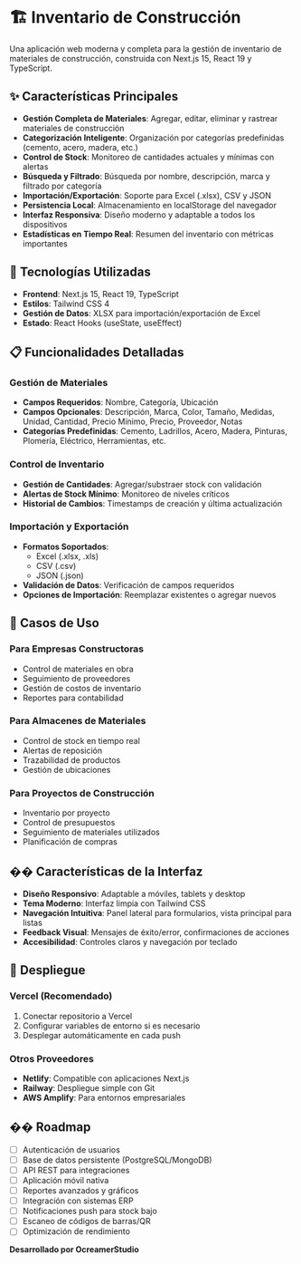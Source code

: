 # 🏗️ Inventario de Construcción

Una aplicación web moderna y completa para la gestión de inventario de materiales de construcción, construida con Next.js 15, React 19 y TypeScript.

## ✨ Características Principales

- **Gestión Completa de Materiales**: Agregar, editar, eliminar y rastrear materiales de construcción
- **Categorización Inteligente**: Organización por categorías predefinidas (cemento, acero, madera, etc.)
- **Control de Stock**: Monitoreo de cantidades actuales y mínimas con alertas
- **Búsqueda y Filtrado**: Búsqueda por nombre, descripción, marca y filtrado por categoría
- **Importación/Exportación**: Soporte para Excel (.xlsx), CSV y JSON
- **Persistencia Local**: Almacenamiento en localStorage del navegador
- **Interfaz Responsiva**: Diseño moderno y adaptable a todos los dispositivos
- **Estadísticas en Tiempo Real**: Resumen del inventario con métricas importantes

## 🚀 Tecnologías Utilizadas

- **Frontend**: Next.js 15, React 19, TypeScript
- **Estilos**: Tailwind CSS 4
- **Gestión de Datos**: XLSX para importación/exportación de Excel
- **Estado**: React Hooks (useState, useEffect)

## 📋 Funcionalidades Detalladas

### Gestión de Materiales
- **Campos Requeridos**: Nombre, Categoría, Ubicación
- **Campos Opcionales**: Descripción, Marca, Color, Tamaño, Medidas, Unidad, Cantidad, Precio Mínimo, Precio, Proveedor, Notas
- **Categorías Predefinidas**: Cemento, Ladrillos, Acero, Madera, Pinturas, Plomería, Eléctrico, Herramientas, etc.

### Control de Inventario
- **Gestión de Cantidades**: Agregar/substraer stock con validación
- **Alertas de Stock Mínimo**: Monitoreo de niveles críticos
- **Historial de Cambios**: Timestamps de creación y última actualización

### Importación y Exportación
- **Formatos Soportados**:
  - Excel (.xlsx, .xls)
  - CSV (.csv)
  - JSON (.json)
- **Validación de Datos**: Verificación de campos requeridos
- **Opciones de Importación**: Reemplazar existentes o agregar nuevos

## 🎯 Casos de Uso

### Para Empresas Constructoras
- Control de materiales en obra
- Seguimiento de proveedores
- Gestión de costos de inventario
- Reportes para contabilidad

### Para Almacenes de Materiales
- Control de stock en tiempo real
- Alertas de reposición
- Trazabilidad de productos
- Gestión de ubicaciones

### Para Proyectos de Construcción
- Inventario por proyecto
- Control de presupuestos
- Seguimiento de materiales utilizados
- Planificación de compras

## �� Características de la Interfaz

- **Diseño Responsivo**: Adaptable a móviles, tablets y desktop
- **Tema Moderno**: Interfaz limpia con Tailwind CSS
- **Navegación Intuitiva**: Panel lateral para formularios, vista principal para listas
- **Feedback Visual**: Mensajes de éxito/error, confirmaciones de acciones
- **Accesibilidad**: Controles claros y navegación por teclado

## 🚀 Despliegue

### Vercel (Recomendado)
1. Conectar repositorio a Vercel
2. Configurar variables de entorno si es necesario
3. Desplegar automáticamente en cada push

### Otros Proveedores
- **Netlify**: Compatible con aplicaciones Next.js
- **Railway**: Despliegue simple con Git
- **AWS Amplify**: Para entornos empresariales

## �� Roadmap

- [ ] Autenticación de usuarios
- [ ] Base de datos persistente (PostgreSQL/MongoDB)
- [ ] API REST para integraciones
- [ ] Aplicación móvil nativa
- [ ] Reportes avanzados y gráficos
- [ ] Integración con sistemas ERP
- [ ] Notificaciones push para stock bajo
- [ ] Escaneo de códigos de barras/QR
- [ ] Optimización de rendimiento

**Desarrollado por OcreamerStudio**
